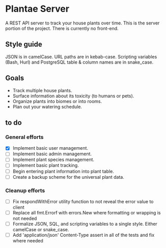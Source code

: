 # Plantae Server

A REST API server to track your house plants over time.
This is the server portion of the project. There is currently no front-end.

## Style guide

JSON is in camelCase.
URL paths are in kebab-case.
Scripting variables (Bash, Hurl) and PostgreSQL table & column names are in snake_case.

## Goals

- Track multiple house plants.
- Surface information about its toxicity (to humans or pets).
- Organize plants into biomes or into rooms.
- Plan out your watering schedule.

## to do

### General efforts

- [x] Implement basic user management.
- [ ] Implement basic admin management.
- [ ] Implement plant species management.
- [ ] Implement basic plant tracking.
- [ ] Begin entering plant information into plant table.
- [ ] Create a backup scheme for the universal plant data.

### Cleanup efforts

- [ ] Fix respondWithError utility function to not reveal the error value to client
- [ ] Replace all fmt.Errorf with errors.New where formatting or wrapping is not needed
- [ ] Formalize JSON, SQL, and scripting variables to a single style. Either camelCase or snake_case.
- [ ] Add 'application/json' Content-Type assert in all of the tests and fix where needed
